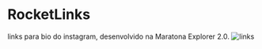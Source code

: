 # RocketLinks
links para bio do instagram, desenvolvido na Maratona Explorer 2.0.
![links](https://user-images.githubusercontent.com/90536013/177450565-0842932d-8747-4375-b2cf-8894ac5c985f.png)
